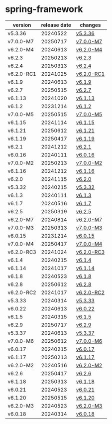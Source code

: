 # spring-framework	


|version|release date|changes|
|---|---|---|
|v5.3.36|20240522|[v5.3.36](./v5.3.36-20240522.md)|
|v7.0.0-M7|20250717|[v7.0.0-M7](./v7.0.0-M7-20250717.md)|
|v6.2.0-M4|20240613|[v6.2.0-M4](./v6.2.0-M4-20240613.md)|
|v6.2.3|20250213|[v6.2.3](./v6.2.3-20250213.md)|
|v6.2.4|20250313|[v6.2.4](./v6.2.4-20250313.md)|
|v6.2.0-RC1|20241025|[v6.2.0-RC1](./v6.2.0-RC1-20241025.md)|
|v6.1.9|20240613|[v6.1.9](./v6.1.9-20240613.md)|
|v6.2.7|20250515|[v6.2.7](./v6.2.7-20250515.md)|
|v6.1.13|20241020|[v6.1.13](./v6.1.13-20241020.md)|
|v6.1.2|20231214|[v6.1.2](./v6.1.2-20231214.md)|
|v7.0.0-M5|20250515|[v7.0.0-M5](./v7.0.0-M5-20250515.md)|
|v6.1.15|20241114|[v6.1.15](./v6.1.15-20241114.md)|
|v6.1.21|20250612|[v6.1.21](./v6.1.21-20250612.md)|
|v6.1.19|20250417|[v6.1.19](./v6.1.19-20250417.md)|
|v6.2.1|20241212|[v6.2.1](./v6.2.1-20241212.md)|
|v6.0.16|20240111|[v6.0.16](./v6.0.16-20240111.md)|
|v7.0.0-M2|20250213|[v7.0.0-M2](./v7.0.0-M2-20250213.md)|
|v6.1.16|20241212|[v6.1.16](./v6.1.16-20241212.md)|
|v6.2.0|20241115|[v6.2.0](./v6.2.0-20241115.md)|
|v5.3.32|20240215|[v5.3.32](./v5.3.32-20240215.md)|
|v6.1.3|20240111|[v6.1.3](./v6.1.3-20240111.md)|
|v6.1.7|20240516|[v6.1.7](./v6.1.7-20240516.md)|
|v6.2.5|20250319|[v6.2.5](./v6.2.5-20250319.md)|
|v6.2.0-M7|20240814|[v6.2.0-M7](./v6.2.0-M7-20240814.md)|
|v7.0.0-M3|20250313|[v7.0.0-M3](./v7.0.0-M3-20250313.md)|
|v6.0.15|20231214|[v6.0.15](./v6.0.15-20231214.md)|
|v7.0.0-M4|20250417|[v7.0.0-M4](./v7.0.0-M4-20250417.md)|
|v6.2.0-RC3|20241024|[v6.2.0-RC3](./v6.2.0-RC3-20241024.md)|
|v6.1.4|20240215|[v6.1.4](./v6.1.4-20240215.md)|
|v6.1.14|20241017|[v6.1.14](./v6.1.14-20241017.md)|
|v6.1.8|20240523|[v6.1.8](./v6.1.8-20240523.md)|
|v6.2.8|20250612|[v6.2.8](./v6.2.8-20250612.md)|
|v6.2.0-RC2|20241017|[v6.2.0-RC2](./v6.2.0-RC2-20241017.md)|
|v5.3.33|20240314|[v5.3.33](./v5.3.33-20240314.md)|
|v6.0.22|20240613|[v6.0.22](./v6.0.22-20240613.md)|
|v6.1.5|20240315|[v6.1.5](./v6.1.5-20240315.md)|
|v6.2.9|20250717|[v6.2.9](./v6.2.9-20250717.md)|
|v5.3.37|20240613|[v5.3.37](./v5.3.37-20240613.md)|
|v7.0.0-M6|20250612|[v7.0.0-M6](./v7.0.0-M6-20250612.md)|
|v6.0.17|20240215|[v6.0.17](./v6.0.17-20240215.md)|
|v6.1.17|20250213|[v6.1.17](./v6.1.17-20250213.md)|
|v6.2.0-M2|20240516|[v6.2.0-M2](./v6.2.0-M2-20240516.md)|
|v6.2.6|20250417|[v6.2.6](./v6.2.6-20250417.md)|
|v6.1.18|20250313|[v6.1.18](./v6.1.18-20250313.md)|
|v6.0.21|20240523|[v6.0.21](./v6.0.21-20240523.md)|
|v6.1.20|20250515|[v6.1.20](./v6.1.20-20250515.md)|
|v6.2.0-M3|20240523|[v6.2.0-M3](./v6.2.0-M3-20240523.md)|
|v6.0.18|20240314|[v6.0.18](./v6.0.18-20240314.md)|
